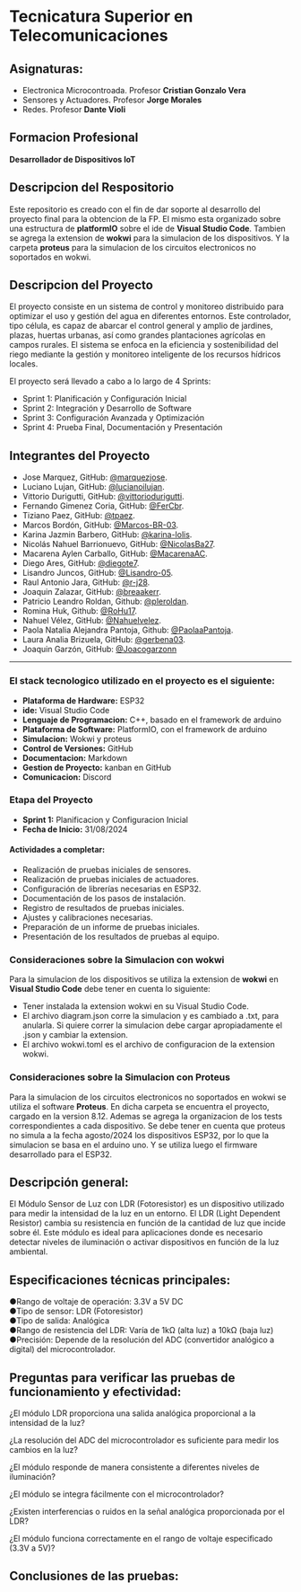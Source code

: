 # Tecnicatura Superior en Telecomunicaciones  

## Asignaturas: 
- Electronica Microcontroada. Profesor **Cristian Gonzalo Vera**
- Sensores y Actuadores. Profesor **Jorge Morales**
- Redes. Profesor **Dante Violi**
  
## Formacion Profesional
**Desarrollador de Dispositivos IoT**

## Descripcion del Respositorio  
Este repositorio es creado con el fin de dar soporte al desarrollo del proyecto final para la obtencion de la FP. 
El mismo esta organizado sobre una estructura de **platformIO** sobre el ide de **Visual Studio Code**. Tambien se agrega la extension de **wokwi** para la simulacion de los dispositivos. Y la carpeta **proteus** para la simulacion de los circuitos electronicos no soportados en wokwi.

## Descripcion del Proyecto
El proyecto consiste en un sistema de control y monitoreo distribuido para optimizar el uso y gestión del agua en diferentes entornos.
Este controlador, tipo célula, es capaz de abarcar el control general y amplio de jardines, plazas, huertas urbanas, así como grandes plantaciones agrícolas en campos rurales.
El sistema se enfoca en la eficiencia y sostenibilidad del riego mediante la gestión y monitoreo inteligente de los recursos hídricos locales.  

El proyecto será llevado a cabo  a lo largo de 4 Sprints:  

- Sprint 1: Planificación y Configuración Inicial
- Sprint 2: Integración y Desarrollo de Software
- Sprint 3: Configuración Avanzada y Optimización
- Sprint 4: Prueba Final, Documentación y Presentación  

## Integrantes del Proyecto
- Jose Marquez, GitHub: [@marquezjose](https://github.com/marquezjose).
- Luciano Lujan, GitHub: [@lucianoilujan](https://github.com/lucianoilujan).
- Vittorio Durigutti, GitHub: [@vittoriodurigutti](https://github.com/vittoriodurigutti).
- Fernando Gimenez Coria, GitHub: [@FerCbr](https://github.com/FerCbr).
- Tiziano Paez, GitHub: [@tpaez](https://github.com/tpaez).
- Marcos Bordón, GitHub: [@Marcos-BR-03](https://github.com/Marcos-BR-03).
- Karina Jazmin Barbero, GitHub: [@karina-lolis](https://github.com/karina-lolis).
- Nicolás Nahuel Barrionuevo, GitHub: [@NicolasBa27](https://github.com/NicolasBa27).
- Macarena Aylen Carballo, GitHub: [@MacarenaAC](https://github.com/MacarenaAC).
- Diego Ares, GitHub: [@diegote7](https://github.com/diegote7).
- Lisandro Juncos, GitHub: [@Lisandro-05](https://github.com/Lisandro-05).
- Raul Antonio Jara, GitHub: [@r-j28](https://github.com/r-j28).
- Joaquin Zalazar, GitHub: [@breaakerr](https://github.com/breaakerr).  
- Patricio Leandro Roldan, Github: [@pleroldan](https://github.com/pleroldan).
- Romina Huk,  Github: [@RoHu17](https://github.com/RoHu17).
- Nahuel Vélez, GitHub: [@Nahuelvelez](https://github.com/Nahuelvelez).
- Paola Natalia Alejandra Pantoja, Github: [@PaolaaPantoja](https://github.com/PaolaaPantoja).
- Laura Analia Brizuela, GitHub: [@gerbena03](https://github.com/gerbena03).
- Joaquin Garzón, GitHub: [@Joacogarzonn](https://github.com/Joacogarzonn)  

---  
### El stack tecnologico utilizado en el proyecto es el siguiente:
- **Plataforma de Hardware:** ESP32
- **ide:** Visual Studio Code
- **Lenguaje de Programacion:** C++, basado en el framework de arduino
- **Plataforma de Software:** PlatformIO, con el framework de arduino
- **Simulacion:** Wokwi y proteus
- **Control de Versiones:** GitHub
- **Documentacion:** Markdown
- **Gestion de Proyecto:** kanban en GitHub
- **Comunicacion:** Discord

### Etapa del Proyecto  
- **Sprint 1:** Planificacion y Configuracion Inicial
- **Fecha de Inicio:** 31/08/2024

#### Actividades a completar:  

- Realización de pruebas iniciales de sensores.
- Realización de pruebas iniciales de actuadores.
- Configuración de librerías necesarias en ESP32.
- Documentación de los pasos de instalación.
- Registro de resultados de pruebas iniciales.
- Ajustes y calibraciones necesarias.
- Preparación de un informe de pruebas iniciales.
- Presentación de los resultados de pruebas al equipo.  



### Consideraciones sobre la Simulacion con wokwi  
Para la simulacion de los dispositivos se utiliza la extension de **wokwi** en **Visual Studio Code** debe tener en cuenta lo siguiente: 
- Tener instalada la extension wokwi en su Visual Studio Code.
- El archivo diagram.json corre la simulacion y es cambiado a .txt, para anularla. Si quiere correr la simulacion debe cargar apropiadamente el .json y cambiar la extension. 
- El archivo wokwi.toml es el archivo de configuracion de la extension wokwi.  

### Consideraciones sobre la Simulacion con Proteus  
Para la simulacion de los circuitos electronicos no soportados en wokwi se utiliza el software **Proteus**. En dicha carpeta se encuentra el proyecto, cargado en la version 8.12. Ademas se agrega la organizacion de los tests correspondientes a cada dispositivo. 
Se debe tener en cuenta que proteus no simula a la fecha agosto/2024 los dispositivos ESP32, por lo que la simulacion se basa en el arduino uno. Y se utiliza luego el firmware desarrollado para el ESP32.

## Descripción general:  

El Módulo Sensor de Luz con LDR (Fotoresistor) es un dispositivo utilizado para medir la intensidad de la luz en un entorno. El LDR (Light Dependent Resistor) cambia su resistencia en función de la cantidad de luz que incide sobre él. Este módulo es ideal para aplicaciones donde es necesario detectar niveles de iluminación o activar dispositivos en función de la luz ambiental.

## Especificaciones técnicas principales:  

●Rango de voltaje de operación: 3.3V a 5V DC  
●Tipo de sensor: LDR (Fotoresistor)  
●Tipo de salida: Analógica  
●Rango de resistencia del LDR: Varía de 1kΩ (alta luz) a 10kΩ (baja luz)  
●Precisión: Depende de la resolución del ADC (convertidor analógico a digital) del microcontrolador.  

## Preguntas para verificar las pruebas de funcionamiento y efectividad:  

¿El módulo LDR proporciona una salida analógica proporcional a la intensidad de la luz?  

¿La resolución del ADC del microcontrolador es suficiente para medir los cambios en la luz?  

¿El módulo responde de manera consistente a diferentes niveles de iluminación?  

¿El módulo se integra fácilmente con el microcontrolador?  

¿Existen interferencias o ruidos en la señal analógica proporcionada por el LDR?  

¿El módulo funciona correctamente en el rango de voltaje especificado (3.3V a 5V)?

## Conclusiones de las pruebas:  

